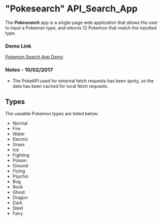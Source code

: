 # "Pokesearch" API_Search_App
The **_Pokesearch_** app is a single-page web application that allows the user to input a Pokemon type, 
and returns 12 Pokemon that match the inputted type.

### Demo Link
[Pokemon Search App Demo](http://mattpezzente.com/projects/pokesearch/pokesearch.html)


### Notes - 10/02/2017
* The PokeAPI used for external fetch requests has been spoty, so the data has been cached for local fetch requests.

## Types
The useable Pokemon types are listed below:
* Normal
* Fire
* Water
* Electric
* Grass
* Ice
* Fighting
* Poison
* Ground
* Flying
* Psychic
* Bug
* Rock
* Ghost
* Dragon
* Dark
* Steel
* Fairy
